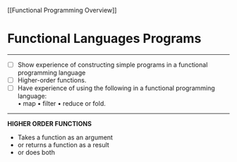 [[Functional Programming Overview]]
# Functional Languages Programs
---
- [ ] Show experience of constructing simple programs in a functional programming language
- [ ] Higher-order functions.
- [ ] Have experience of using the following in a functional programming language:          
	• map 
	• filter 
	• reduce or fold.
---
**HIGHER ORDER FUNCTIONS**
- Takes a function as an argument
- or returns a function as a result
- or does both